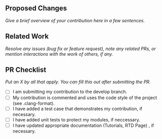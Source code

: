 ## Proposed Changes
*Give a brief overview of your contribution here in a few sentences.*
 


## Related Work
*Resolve any issues (bug fix or feature request), note any related PRs, or mention interactions with the work of others, if any.*



## PR Checklist
*Put an X by all that apply. You can fill this out after submitting the PR.*

- [ ] I am submitting my contribution to the develop branch.
- [ ] My contribution is commented and uses the code style of the project (see .clang-format).
- [ ] I have added a test case that demonstrates my contribution, if necessary.
- [ ] I have added unit tests to protect my modules, if neccessary.
- [ ] I have updated appropriate documentation (Tutorials, RTD Page) , if necessary.
